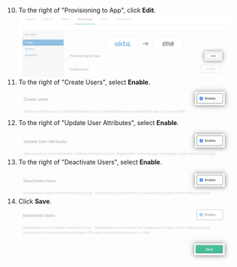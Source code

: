 10. To the right of "Provisioning to App", click **Edit**.
  !["Edit" button for Okta application's provisioning options](/assets/images/help/saml/okta-provisioning-to-app-edit-button.png)
11. To the right of "Create Users", select **Enable**.
  !["Enable" checkbox for Okta application's "Create Users" option](/assets/images/help/saml/okta-provisioning-enable-create-users.png)
12. To the right of "Update User Attributes", select **Enable**.
  !["Enable" checkbox for Okta application's "Update User Attributes" option](/assets/images/help/saml/okta-provisioning-enable-update-user-attributes.png)
13. To the right of "Deactivate Users", select **Enable**.
  !["Enable" checkbox for Okta application's "Deactivate Users" option](/assets/images/help/saml/okta-provisioning-enable-deactivate-users.png)
14. Click **Save**.
  !["Save" button for Okta application's provisioning configuration](/assets/images/help/saml/okta-provisioning-save.png)
